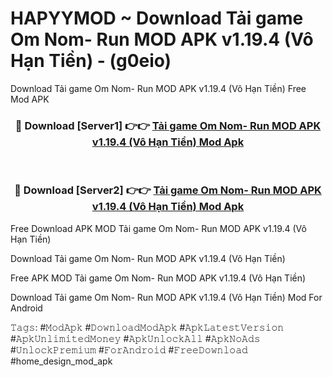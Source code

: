 # HAPYYMOD ~ Download Tải game Om Nom- Run MOD APK v1.19.4 (Vô Hạn Tiền) - (g0eio)
Download Tải game Om Nom- Run MOD APK v1.19.4 (Vô Hạn Tiền) Free Mod APK

<div align="center">
<h3>🔴 Download [Server1] 👉👉 <a href="https://apk-comot.site?title=Tải_game_Om_Nom-_Run_MOD_APK_v1.19.4_(Vô_Hạn_Tiền)">Tải game Om Nom- Run MOD APK v1.19.4 (Vô Hạn Tiền) Mod Apk</a></h3><br>

<h3>🔴 Download [Server2] 👉👉 <a href="https://apk-comot.site?title=Tải_game_Om_Nom-_Run_MOD_APK_v1.19.4_(Vô_Hạn_Tiền)">Tải game Om Nom- Run MOD APK v1.19.4 (Vô Hạn Tiền) Mod Apk</a></h3>
</div>


Free Download APK MOD Tải game Om Nom- Run MOD APK v1.19.4 (Vô Hạn Tiền)

Download Tải game Om Nom- Run MOD APK v1.19.4 (Vô Hạn Tiền) 

Free APK MOD Tải game Om Nom- Run MOD APK v1.19.4 (Vô Hạn Tiền) 

Download Tải game Om Nom- Run MOD APK v1.19.4 (Vô Hạn Tiền) Mod For Android

𝚃𝚊𝚐𝚜: #𝙼𝚘𝚍𝙰𝚙𝚔 #𝙳𝚘𝚠𝚗𝚕𝚘𝚊𝚍𝙼𝚘𝚍𝙰𝚙𝚔 #𝙰𝚙𝚔𝙻𝚊𝚝𝚎𝚜𝚝𝚅𝚎𝚛𝚜𝚒𝚘𝚗 #𝙰𝚙𝚔𝚄𝚗𝚕𝚒𝚖𝚒𝚝𝚎𝚍𝙼𝚘𝚗𝚎𝚢 #𝙰𝚙𝚔𝚄𝚗𝚕𝚘𝚌𝚔𝙰𝚕𝚕 #𝙰𝚙𝚔𝙽𝚘𝙰𝚍𝚜 #𝚄𝚗𝚕𝚘𝚌𝚔𝙿𝚛𝚎𝚖𝚒𝚞𝚖 #𝙵𝚘𝚛𝙰𝚗𝚍𝚛𝚘𝚒𝚍 #𝙵𝚛𝚎𝚎𝙳𝚘𝚠𝚗𝚕𝚘𝚊𝚍 #home_design_mod_apk